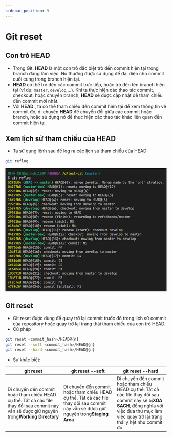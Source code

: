 ```yaml
---
sidebar_position: 9
---
```


# Git reset

## Con trỏ HEAD

- Trong Git, **HEAD** là một con trỏ đặc biệt trỏ đến commit hiện tại trong branch đang làm việc. Nó thường được sử dụng để đại diện cho commit cuối cùng trong branch hiện tại.
- **HEAD** có thể trỏ đến các commit trực tiếp, hoặc trỏ đến tên branch hiện tại (ví dụ: `master`, `develop`,...). Khi ta thực hiện các thao tác commit, checkout, hoặc chuyển branch, **HEAD** sẽ được cập nhật để tham chiếu đến commit mới nhất.
- Với **HEAD** , ta có thể tham chiếu đến commit hiện tại để xem thông tin về commit đó, di chuyển **HEAD** để chuyển đổi giữa các commit hoặc branch, hoặc sử dụng nó để thực hiện các thao tác khác liên quan đến commit hiện tại.

## Xem lịch sử tham chiếu của HEAD

- Ta sử dụng lệnh sau để log ra các lịch sử tham chiếu của HEAD:

```bash
git reflog
```

![1700064410001](image/git-reset/1700064410001.png)

## Git reset

- Git reset được dùng để quay trở lại commit trước đó trong lịch sử commit của repository hoặc quay trở lại trạng thái tham chiếu của con trỏ HEAD.
- Cú pháp

```bash
git reset <commit_hash>/HEAD@{n}
git reset --soft <commit_hash>/HEAD@{n}
git reset --hard <commit_hash>/HEAD@{n}
```

- Sự khác biệt:

| git reset                                                                                                                                   | git reset --soft                                                                                                                       | git reset --hard                                                                                                                                                                                  |
| ------------------------------------------------------------------------------------------------------------------------------------------- | -------------------------------------------------------------------------------------------------------------------------------------- | ------------------------------------------------------------------------------------------------------------------------------------------------------------------------------------------------- |
| Di chuyển đến commit hoặc tham chiếu HEAD cụ thể. Tất cả các file thay đổi sau commit này vẫn sẽ được giữ nguyên trong**Working Directory** | Di chuyển đến commit hoặc tham chiếu HEAD cụ thể. Tất cả các file thay đổi sau commit này vẫn sẽ được giữ nguyên trong**Staging Area** | Di chuyển đến commit hoặc tham chiếu HEAD cụ thể. Tất cả các file thay đổi sau commit này sẽ bị**XÓA SẠCH**, đồng nghĩa với việc đưa thư mục làm việc quay trở lại trạng thái y hệt như commit đó |
